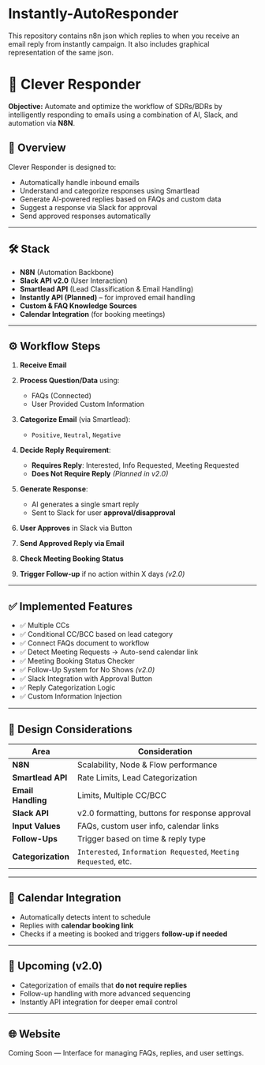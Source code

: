 # Instantly-AutoResponder
This repository contains n8n json which replies to when you receive an email reply from instantly campaign. It also includes graphical representation of the same json.

# 🤖 Clever Responder

**Objective:**
Automate and optimize the workflow of SDRs/BDRs by intelligently responding to emails using a combination of AI, Slack, and automation via **N8N**.

## 🚀 Overview

Clever Responder is designed to:

* Automatically handle inbound emails
* Understand and categorize responses using Smartlead
* Generate AI-powered replies based on FAQs and custom data
* Suggest a response via Slack for approval
* Send approved responses automatically

---

## 🛠️ Stack

* **N8N** (Automation Backbone)
* **Slack API v2.0** (User Interaction)
* **Smartlead API** (Lead Classification & Email Handling)
* **Instantly API (Planned)** – for improved email handling
* **Custom & FAQ Knowledge Sources**
* **Calendar Integration** (for booking meetings)

---

## ⚙️ Workflow Steps

1. **Receive Email**
2. **Process Question/Data** using:

   * FAQs (Connected)
   * User Provided Custom Information
3. **Categorize Email** (via Smartlead):

   * `Positive`, `Neutral`, `Negative`
4. **Decide Reply Requirement**:

   * **Requires Reply**: Interested, Info Requested, Meeting Requested
   * **Does Not Require Reply** *(Planned in v2.0)*
5. **Generate Response**:

   * AI generates a single smart reply
   * Sent to Slack for user **approval/disapproval**
6. **User Approves** in Slack via Button
7. **Send Approved Reply via Email**
8. **Check Meeting Booking Status**
9. **Trigger Follow-up** if no action within X days *(v2.0)*

---

## ✅ Implemented Features

* ✅ Multiple CCs
* ✅ Conditional CC/BCC based on lead category
* ✅ Connect FAQs document to workflow
* ✅ Detect Meeting Requests → Auto-send calendar link
* ✅ Meeting Booking Status Checker
* ✅ Follow-Up System for No Shows *(v2.0)*
* ✅ Slack Integration with Approval Button
* ✅ Reply Categorization Logic
* ✅ Custom Information Injection

---

## 📌 Design Considerations

| Area               | Consideration                                                    |
| ------------------ | ---------------------------------------------------------------- |
| **N8N**            | Scalability, Node & Flow performance                             |
| **Smartlead API**  | Rate Limits, Lead Categorization                                 |
| **Email Handling** | Limits, Multiple CC/BCC                                          |
| **Slack API**      | v2.0 formatting, buttons for response approval                   |
| **Input Values**   | FAQs, custom user info, calendar links                           |
| **Follow-Ups**     | Trigger based on time & reply type                               |
| **Categorization** | `Interested`, `Information Requested`, `Meeting Requested`, etc. |

---

## 📅 Calendar Integration

* Automatically detects intent to schedule
* Replies with **calendar booking link**
* Checks if a meeting is booked and triggers **follow-up if needed**

---

## 🔮 Upcoming (v2.0)

* Categorization of emails that **do not require replies**
* Follow-up handling with more advanced sequencing
* Instantly API integration for deeper email control

---

## 🌐 Website

Coming Soon — Interface for managing FAQs, replies, and user settings.

